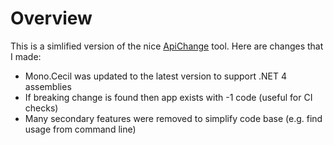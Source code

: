 # Overview

This is a simlified version of the nice [ApiChange](http://apichange.codeplex.com/) tool. Here are changes that I made:
* Mono.Cecil was updated to the latest version to support .NET 4 assemblies
* If breaking change is found then app exists with -1 code (useful for CI checks)
* Many secondary features were removed to simplify code base (e.g. find usage from command line)
